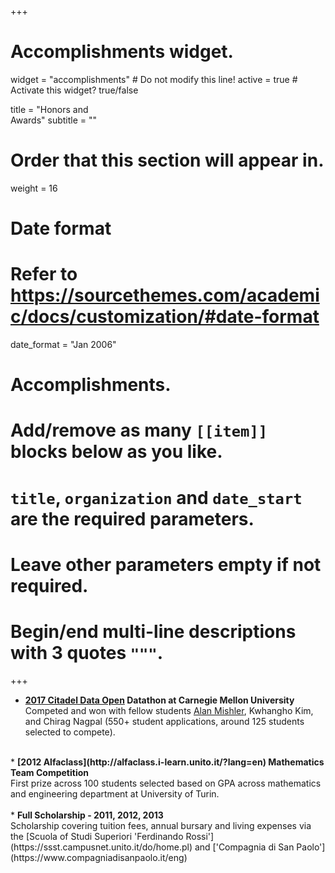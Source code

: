 +++
# Accomplishments widget.
widget = "accomplishments"  # Do not modify this line!
active = true  # Activate this widget? true/false

title = "Honors and <br> Awards"
subtitle = ""

# Order that this section will appear in.
weight = 16

# Date format
#   Refer to https://sourcethemes.com/academic/docs/customization/#date-format
date_format = "Jan 2006"

# Accomplishments.
#   Add/remove as many `[[item]]` blocks below as you like.
#   `title`, `organization` and `date_start` are the required parameters.
#   Leave other parameters empty if not required.
#   Begin/end multi-line descriptions with 3 quotes `"""`.
+++

* <b> [2017 Citadel Data Open](https://www.cmu.edu/dietrich/news/news-stories/2017/november/statistics-datathons.html) Datathon at Carnegie Mellon University </b> <br> 
Competed and won with fellow students [Alan Mishler](https://alanmishler.com), Kwhangho Kim, and Chirag Nagpal (550+ student applications, around 125 students selected to compete). <br>
<br>
* <b> [2012 Alfaclass](http://alfaclass.i-learn.unito.it/?lang=en) Mathematics Team Competition </b> <br>
First prize across 100 students selected based on GPA across mathematics and engineering department at University of Turin. <br>
<br>
* <b> Full Scholarship - 2011, 2012, 2013 </b> <br>
Scholarship covering tuition fees, annual bursary and living expenses via the [Scuola of Studi Superiori 'Ferdinando Rossi'](https://ssst.campusnet.unito.it/do/home.pl) and ['Compagnia di San Paolo'](https://www.compagniadisanpaolo.it/eng)<br>
